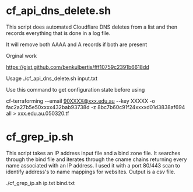 


# cf_api_dns_delete.sh

This script does automated Cloudflare DNS deletes from a list and then records everything that is done in a log file.

It will remove both AAAA and A records if both are present

Orginal work

https://gist.github.com/benkulbertis/fff10759c2391b6618dd

Usage ./cf_api_dns_delete.sh input.txt

Use  this command to get configuration state before using

cf-terraforming --email 90XXXX@xxx.edu.au --key XXXXX -o fac2a27b5e50xxxx432bab93738d -z 8bc7b60c91f24xxxxd01d3838af694 all > xxx.edu.au.050320.tf

# cf_grep_ip.sh

This script takes an IP address input file and a bind zone file. It searches through the bind file and iterates through the cname chains returning every name associated with an IP address. I used it with a port 80/443 scan to identify address's to name mappings for websites. Output is a csv file.

./cf_grep_ip.sh ip.txt bind.txt

